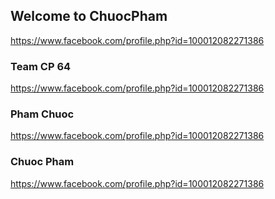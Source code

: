 ## Welcome to ChuocPham

https://www.facebook.com/profile.php?id=100012082271386

### Team CP 64

https://www.facebook.com/profile.php?id=100012082271386

### Pham Chuoc

https://www.facebook.com/profile.php?id=100012082271386

### Chuoc Pham

https://www.facebook.com/profile.php?id=100012082271386
